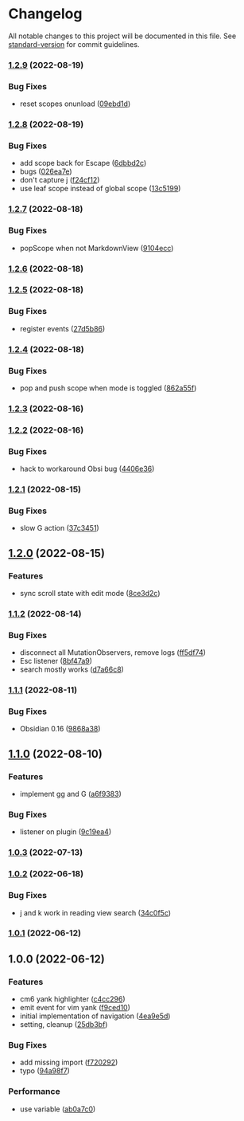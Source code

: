 # Changelog

All notable changes to this project will be documented in this file. See [standard-version](https://github.com/conventional-changelog/standard-version) for commit guidelines.

### [1.2.9](https://github.com/kometenstaub/obsidian-vim-reading-view-navigation/compare/1.2.8...1.2.9) (2022-08-19)


### Bug Fixes

* reset scopes onunload ([09ebd1d](https://github.com/kometenstaub/obsidian-vim-reading-view-navigation/commit/09ebd1d680096cb890b0ed0c10fd533388e1b766))

### [1.2.8](https://github.com/kometenstaub/obsidian-vim-reading-view-navigation/compare/1.2.7...1.2.8) (2022-08-19)


### Bug Fixes

* add scope back for Escape ([6dbbd2c](https://github.com/kometenstaub/obsidian-vim-reading-view-navigation/commit/6dbbd2cf8b1f3d3540e76c3501a011835fb9fdf8))
* bugs ([026ea7e](https://github.com/kometenstaub/obsidian-vim-reading-view-navigation/commit/026ea7ea799d2d09a8baf11243013abb330cfe41))
* don't capture j ([f24cf12](https://github.com/kometenstaub/obsidian-vim-reading-view-navigation/commit/f24cf12000d12ec5f98bc7eae92f1cf150d1b54a))
* use leaf scope instead of global scope ([13c5199](https://github.com/kometenstaub/obsidian-vim-reading-view-navigation/commit/13c51995bae7fa96fffae33b670ded868bea414d))

### [1.2.7](https://github.com/kometenstaub/obsidian-vim-reading-view-navigation/compare/1.2.6...1.2.7) (2022-08-18)


### Bug Fixes

* popScope when not MarkdownView ([9104ecc](https://github.com/kometenstaub/obsidian-vim-reading-view-navigation/commit/9104ecc099c8be1f67247d3fbe858240efab7839))

### [1.2.6](https://github.com/kometenstaub/obsidian-vim-reading-view-navigation/compare/1.2.5...1.2.6) (2022-08-18)

### [1.2.5](https://github.com/kometenstaub/obsidian-vim-reading-view-navigation/compare/1.2.4...1.2.5) (2022-08-18)


### Bug Fixes

* register events ([27d5b86](https://github.com/kometenstaub/obsidian-vim-reading-view-navigation/commit/27d5b868c40d687b5b36219b2040cb40ced41273))

### [1.2.4](https://github.com/kometenstaub/obsidian-vim-reading-view-navigation/compare/1.2.3...1.2.4) (2022-08-18)


### Bug Fixes

* pop and push scope when mode is toggled ([862a55f](https://github.com/kometenstaub/obsidian-vim-reading-view-navigation/commit/862a55f01dc2918c070c9e4e20b5a8e37ae3fdaa))

### [1.2.3](https://github.com/kometenstaub/obsidian-vim-reading-view-navigation/compare/1.2.2...1.2.3) (2022-08-16)

### [1.2.2](https://github.com/kometenstaub/obsidian-vim-reading-view-navigation/compare/1.2.1...1.2.2) (2022-08-16)


### Bug Fixes

* hack to workaround Obsi bug ([4406e36](https://github.com/kometenstaub/obsidian-vim-reading-view-navigation/commit/4406e368a5966ea46adf03c9f80ea1ee97adb338))

### [1.2.1](https://github.com/kometenstaub/obsidian-vim-reading-view-navigation/compare/1.2.0...1.2.1) (2022-08-15)


### Bug Fixes

* slow G action ([37c3451](https://github.com/kometenstaub/obsidian-vim-reading-view-navigation/commit/37c34519ad53a183b1ff77d709c23e2d31321d82))

## [1.2.0](https://github.com/kometenstaub/obsidian-vim-reading-view-navigation/compare/1.1.2...1.2.0) (2022-08-15)


### Features

* sync scroll state with edit mode ([8ce3d2c](https://github.com/kometenstaub/obsidian-vim-reading-view-navigation/commit/8ce3d2c35201111574eb281ac75a79da65251e21))

### [1.1.2](https://github.com/kometenstaub/obsidian-vim-reading-view-navigation/compare/1.1.1...1.1.2) (2022-08-14)


### Bug Fixes

* disconnect all MutationObservers, remove logs ([ff5df74](https://github.com/kometenstaub/obsidian-vim-reading-view-navigation/commit/ff5df74b445214c140a7a5763c3ff075553a516f))
* Esc listener ([8bf47a9](https://github.com/kometenstaub/obsidian-vim-reading-view-navigation/commit/8bf47a951a47e48ef40162c830f4a20dc49fb68b))
* search mostly works ([d7a66c8](https://github.com/kometenstaub/obsidian-vim-reading-view-navigation/commit/d7a66c820d9f7b94863f1f8891475e59df93cbde))

### [1.1.1](https://github.com/kometenstaub/obsidian-vim-reading-view-navigation/compare/1.1.0...1.1.1) (2022-08-11)


### Bug Fixes

* Obsidian 0.16 ([9868a38](https://github.com/kometenstaub/obsidian-vim-reading-view-navigation/commit/9868a38ff2da22d03f4b2366bce3b605f0e2ce3f))

## [1.1.0](https://github.com/kometenstaub/obsidian-vim-reading-view-navigation/compare/1.0.3...1.1.0) (2022-08-10)


### Features

* implement gg and G ([a6f9383](https://github.com/kometenstaub/obsidian-vim-reading-view-navigation/commit/a6f93839875e40c78da74168a10e9abef4891722))


### Bug Fixes

* listener on plugin ([9c19ea4](https://github.com/kometenstaub/obsidian-vim-reading-view-navigation/commit/9c19ea4488cbee69d23f2d6fa9315d44ea91bef2))

### [1.0.3](https://github.com/kometenstaub/obsidian-vim-reading-view-navigation/compare/1.0.2...1.0.3) (2022-07-13)

### [1.0.2](https://github.com/kometenstaub/obsidian-vim-reading-view-navigation/compare/1.0.1...1.0.2) (2022-06-18)


### Bug Fixes

* j and k work in reading view search ([34c0f5c](https://github.com/kometenstaub/obsidian-vim-reading-view-navigation/commit/34c0f5c93ab098f8e7a7228ffca47324503a9ce5))

### [1.0.1](https://github.com/kometenstaub/obsidian-vim-reading-view-navigation/compare/1.0.0...1.0.1) (2022-06-12)

## 1.0.0 (2022-06-12)


### Features

* cm6 yank highlighter ([c4cc296](https://github.com/kometenstaub/obsidian-vim-yank-highlight/commit/c4cc296623ad512023b10525b5ed6a60622d575e))
* emit event for vim yank ([f9ced10](https://github.com/kometenstaub/obsidian-vim-yank-highlight/commit/f9ced10f75f614ddc381f341652d9e912808bf8b))
* initial implementation of navigation ([4ea9e5d](https://github.com/kometenstaub/obsidian-vim-yank-highlight/commit/4ea9e5daaf31b338082652a186dcaa4fc4f04443))
* setting, cleanup ([25db3bf](https://github.com/kometenstaub/obsidian-vim-yank-highlight/commit/25db3bfba4db8684dd431c86782907bc1a7015eb))


### Bug Fixes

* add missing import ([f720292](https://github.com/kometenstaub/obsidian-vim-yank-highlight/commit/f7202920723d2e0a5eb167106cce25aae20c9406))
* typo ([94a98f7](https://github.com/kometenstaub/obsidian-vim-yank-highlight/commit/94a98f7831d47aef23f740b8814b4d04958d04a3))


### Performance

* use variable ([ab0a7c0](https://github.com/kometenstaub/obsidian-vim-yank-highlight/commit/ab0a7c00674d6aa7d99f05400cbd851cf0e6b2e4))
